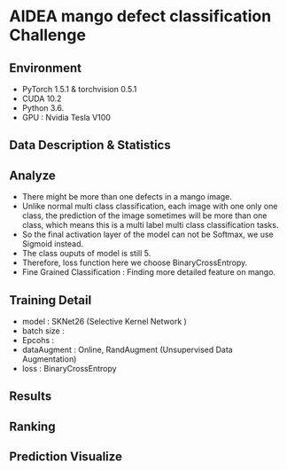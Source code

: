 # AIDEA mango defect classification Challenge

##  Environment
- PyTorch 1.5.1  & torchvision 0.5.1 <br>
- CUDA 10.2 <br>
- Python 3.6. <br>
- GPU : Nvidia Tesla V100 <br>

## Data Description & Statistics

##  Analyze
- There might be more than one defects in a mango image.<br>
- Unlike normal multi class classification, each image with one only one class, the prediction of the image sometimes will be more than one class, which means this is a multi label multi class classification tasks. <br>
- So the final activation layer of the model can not be Softmax, we use Sigmoid instead. <br>
- The class ouputs of model is still 5. <br>
- Therefore, loss function here we choose BinaryCrossEntropy. <br>
- Fine Grained Classification : Finding more detailed feature on mango. <br>
## Training Detail
- model : SKNet26 (Selective Kernel Network ) <br>
- batch size : <br>
- Epcohs : <br>
- dataAugment : Online, RandAugment (Unsupervised Data Augmentation) <br>
- loss : BinaryCrossEntropy <br>
## Results

## Ranking

## Prediction Visualize
